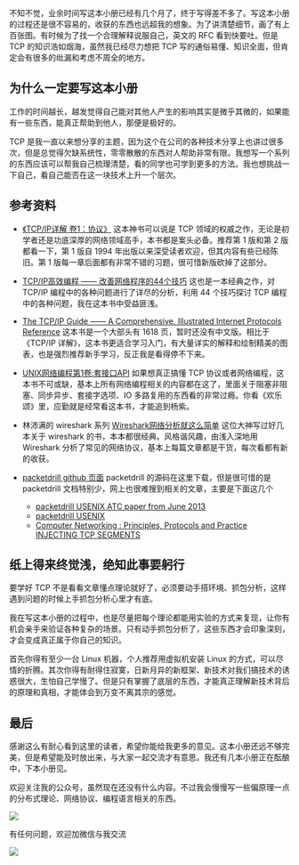 不知不觉，业余时间写这本小册已经有几个月了，终于写得差不多了。写这本小册的过程还是很不容易的，收获的东西也远超我的想象。为了讲清楚细节，画了有上百张图。有时候为了找一个合理解释说服自己，英文的 RFC 看到快要吐。但是 TCP 的知识浩如烟海，虽然我已经尽力想把 TCP 写的通俗易懂、知识全面，但肯定会有很多的纰漏和考虑不周全的地方。

## 为什么一定要写这本小册

工作的时间越长，越发觉得自己能对其他人产生的影响其实是微乎其微的，如果能有一些东西，能真正帮助到他人，那便是极好的。

TCP 是我一直以来想分享的主题，因为这个在公司的各种技术分享上也讲过很多次，但是总觉得欠缺系统性，零零散散的东西对人帮助非常有限。我想写一个系列的东西应该可以帮我自己梳理清楚，看的同学也可学到更多的方法。我也想挑战一下自己，看自己能否在这一块技术上升一个层次。

## 参考资料

* [《TCP/IP详解 卷1：协议》](https://book.douban.com/subject/26825411/) 这本神书可以说是 TCP 领域的权威之作，无论是初学者还是功底深厚的网络领域高手，本书都是案头必备。推荐第 1 版和第 2 版都看一下，第 1 版自 1994 年出版以来深受读者欢迎，但其内容有些已经陈旧。第 1 版每一章后面都有非常不错的习题，很可惜新版砍掉了这部分。

* [TCP/IP高效编程 —— 改善网络程序的44个技巧](https://book.douban.com/subject/6058986/) 这也是一本经典之作，对 TCP/IP 编程中的各种问题进行了详尽的分析，利用 44 个技巧探讨 TCP 编程中的各种问题，我在这本书中受益匪浅。

* [The TCP/IP Guide —— A Comprehensive, Illustrated Internet Protocols Reference](https://book.douban.com/subject/2129076/) 这本书是一个大部头有 1618 页，暂时还没有中文版。相比于《TCP/IP 详解》，这本书更适合学习入门，有大量详实的解释和绘制精美的图表，也是强烈推荐新手学习，反正我是看得停不下来。

* [UNIX网络编程第1卷:套接口API](https://book.douban.com/subject/1500149/) 如果想真正搞懂 TCP 协议或者网络编程，这本书不可或缺，基本上所有网络编程相关的内容都在这了，里面关于阻塞非阻塞、同步异步、套接字选项、IO 多路复用的东西看的非常过瘾。你看《欢乐颂》里，应勤就是经常看这本书，才能追到杨紫。

* 林沛满的 wireshark 系列 [Wireshark网络分析就这么简单](https://book.douban.com/subject/26268767/) 这位大神写过好几本关于 wireshark 的书，本本都很经典。风格谐风趣，由浅入深地用 Wireshark 分析了常见的网络协议，基本上每篇文章都是干货，每次看都有新的收获。

* [packetdrill github 页面](https://github.com/google/packetdrill) packetdrill 的源码在这里下载，但是很可惜的是 packetdrill 文档特别少，网上也很难搜到相关的文章，主要是下面这几个

  * [packetdrill USENIX ATC paper from June 2013](http://research.google.com/pubs/pub41316.html)
  * [packetdrill USENIX](http://research.google.com/pubs/pub41848.html)
  * [Computer Networking : Principles, Protocols and Practice INJECTING TCP SEGMENTS](http://cnp3book.info.ucl.ac.be/2nd/html/exercises/packetdrill.html)

## 纸上得来终觉浅，绝知此事要躬行

要学好 TCP 不是看看文章懂点理论就好了，必须要动手搭环境、抓包分析，这样遇到问题的时候上手抓包分析心里才有底。

我在写这本小册的过程中，也是尽量把每个理论都能用实验的方式来复现，让你有机会亲手来验证各种复杂的场景。只有动手抓包分析了，这些东西才会印象深刻，才会变成真正属于你自己的知识。

首先你得有至少一台 Linux 机器，个人推荐用虚拟机安装 Linux 的方式，可以尽情的折腾。其次你得有耐得住寂寞，日新月异的新框架、新技术对我们搞技术的诱惑很大，生怕自己学慢了。但是只有掌握了底层的东西，才能真正理解新技术背后的原理和真相，才能体会到万变不离其宗的感觉。

## 最后

感谢这么有耐心看到这里的读者，希望你能给我更多的意见。这本小册还远不够完美，但是希望能及时放出来，与大家一起交流才有意思。我还有几本小册正在酝酿中，下本小册见。

欢迎关注我的公众号，虽然现在还没有什么内容。不过我会慢慢写一些偏原理一点的分布式理论、网络协议、编程语言相关的东西。

![](https://user-gold-cdn.xitu.io/2019/6/12/16b4ac3ae7442c81?w=748&h=776&f=jpeg&s=97000)

有任何问题，欢迎加微信与我交流

![](https://user-gold-cdn.xitu.io/2019/6/12/16b4ac3ae735695b?w=752&h=974&f=jpeg&s=119872)
